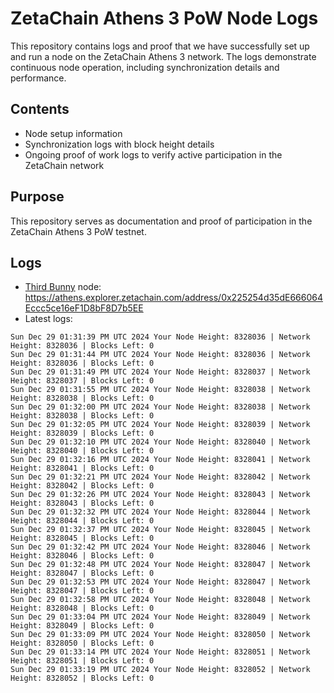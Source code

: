 # ZetaChain Athens 3 PoW Node Logs
This repository contains logs and proof that we have successfully set up and run a node on the ZetaChain Athens 3 network. The logs demonstrate continuous node operation, including synchronization details and performance.

## Contents
- Node setup information
- Synchronization logs with block height details
- Ongoing proof of work logs to verify active participation in the ZetaChain network

## Purpose
This repository serves as documentation and proof of participation in the ZetaChain Athens 3 PoW testnet.

## Logs

- [Third Bunny](https://thirdbunny.xyz/) node: https://athens.explorer.zetachain.com/address/0x225254d35dE666064Eccc5ce16eF1D8bF8D7b5EE
- Latest logs:
```
Sun Dec 29 01:31:39 PM UTC 2024 Your Node Height: 8328036 | Network Height: 8328036 | Blocks Left: 0
Sun Dec 29 01:31:44 PM UTC 2024 Your Node Height: 8328036 | Network Height: 8328036 | Blocks Left: 0
Sun Dec 29 01:31:49 PM UTC 2024 Your Node Height: 8328037 | Network Height: 8328037 | Blocks Left: 0
Sun Dec 29 01:31:55 PM UTC 2024 Your Node Height: 8328038 | Network Height: 8328038 | Blocks Left: 0
Sun Dec 29 01:32:00 PM UTC 2024 Your Node Height: 8328038 | Network Height: 8328038 | Blocks Left: 0
Sun Dec 29 01:32:05 PM UTC 2024 Your Node Height: 8328039 | Network Height: 8328039 | Blocks Left: 0
Sun Dec 29 01:32:10 PM UTC 2024 Your Node Height: 8328040 | Network Height: 8328040 | Blocks Left: 0
Sun Dec 29 01:32:16 PM UTC 2024 Your Node Height: 8328041 | Network Height: 8328041 | Blocks Left: 0
Sun Dec 29 01:32:21 PM UTC 2024 Your Node Height: 8328042 | Network Height: 8328042 | Blocks Left: 0
Sun Dec 29 01:32:26 PM UTC 2024 Your Node Height: 8328043 | Network Height: 8328043 | Blocks Left: 0
Sun Dec 29 01:32:32 PM UTC 2024 Your Node Height: 8328044 | Network Height: 8328044 | Blocks Left: 0
Sun Dec 29 01:32:37 PM UTC 2024 Your Node Height: 8328045 | Network Height: 8328045 | Blocks Left: 0
Sun Dec 29 01:32:42 PM UTC 2024 Your Node Height: 8328046 | Network Height: 8328046 | Blocks Left: 0
Sun Dec 29 01:32:48 PM UTC 2024 Your Node Height: 8328047 | Network Height: 8328047 | Blocks Left: 0
Sun Dec 29 01:32:53 PM UTC 2024 Your Node Height: 8328047 | Network Height: 8328047 | Blocks Left: 0
Sun Dec 29 01:32:58 PM UTC 2024 Your Node Height: 8328048 | Network Height: 8328048 | Blocks Left: 0
Sun Dec 29 01:33:04 PM UTC 2024 Your Node Height: 8328049 | Network Height: 8328049 | Blocks Left: 0
Sun Dec 29 01:33:09 PM UTC 2024 Your Node Height: 8328050 | Network Height: 8328050 | Blocks Left: 0
Sun Dec 29 01:33:14 PM UTC 2024 Your Node Height: 8328051 | Network Height: 8328051 | Blocks Left: 0
Sun Dec 29 01:33:19 PM UTC 2024 Your Node Height: 8328052 | Network Height: 8328052 | Blocks Left: 0
```
